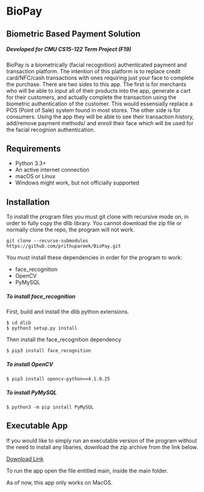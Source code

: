 # BioPay
## Biometric Based Payment Solution
##### Developed for CMU CS15-122 Term Project (F19)

BioPay is a biometrically (facial recognition) authenticated payment and transaction platform. The intention of this platform is to replace credit card/NFC/cash transactions with ones requiring just your face to complete the purchase. There are two sides to this app. The first is for merchants who will be able to input all of their products into the app, generate a cart for their customers, and actually complete the transaction using the biometric authentication of the customer. This would essensially replace a POS (Point of Sale) system found in most stores. The other side is for consumers. Using the app they will be able to see their transaction history, add/remove payment methods/ and enroll their face which will be used for the facial recognion authentication.

## Requirements
- Python 3.3+
- An active internet connection
- macOS or Linux
- Windows might work, but not officially supported

## Installation
To install the program files you must git clone with recursive mode on, in order to fully copy the dlib library. You cannot download the zip file or normally clone the repo, the program will not work.
```
git clone --recurse-submodules https://github.com/prithupareek/BioPay.git
```

You must install these dependencies in order for the program to work:
- face_recognition
- OpenCV
- PyMySQL

##### To install face_recognition
First, build and install the dlib python extensions.
```
$ cd dlib
$ python3 setup.py install
```

Then install the face_recognition dependency
```
$ pip3 install face_recognition
```

##### To install OpenCV
```
$ pip3 install opencv-python==4.1.0.25
```

##### To install PyMySQL
```
$ python3 -m pip install PyMySQL
```

## Executable App
If you would like to simply run an executable version of the program without the need to install any libaries, download the zip archive from the link below.

[Download Link](https://drive.google.com/file/d/1qrrcq-4-W5-I0TNFZ7GIBBw5jMffe4Jq/view?usp=sharing)

To run the app open the file entitled main, inside the main folder.

As of now, this app only works on MacOS.